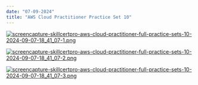 ```yaml
---
date: "07-09-2024"
title: "AWS Cloud Practitioner Practice Set 10"
---
```

<a href="/images/screencapture-skillcertpro-aws-cloud-practitioner-full-practice-sets-10-2024-09-07-18_41_07-1.png" target="_blank"><img src="/images/screencapture-skillcertpro-aws-cloud-practitioner-full-practice-sets-10-2024-09-07-18_41_07-1.png" alt="screencapture-skillcertpro-aws-cloud-practitioner-full-practice-sets-10-2024-09-07-18_41_07-1.png" /></a>

<a href="/images/screencapture-skillcertpro-aws-cloud-practitioner-full-practice-sets-10-2024-09-07-18_41_07-2.png" target="_blank"><img src="/images/screencapture-skillcertpro-aws-cloud-practitioner-full-practice-sets-10-2024-09-07-18_41_07-2.png" alt="screencapture-skillcertpro-aws-cloud-practitioner-full-practice-sets-10-2024-09-07-18_41_07-2.png" /></a>

<a href="/images/screencapture-skillcertpro-aws-cloud-practitioner-full-practice-sets-10-2024-09-07-18_41_07-3.png" target="_blank"><img src="/images/screencapture-skillcertpro-aws-cloud-practitioner-full-practice-sets-10-2024-09-07-18_41_07-3.png" alt="screencapture-skillcertpro-aws-cloud-practitioner-full-practice-sets-10-2024-09-07-18_41_07-3.png" /></a>